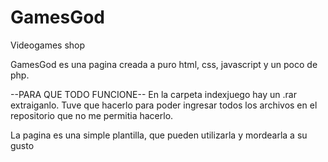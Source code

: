 # GamesGod
Videogames shop

GamesGod es una pagina creada a puro html, css, javascript y un poco de php.

--PARA QUE TODO FUNCIONE--
En la carpeta indexjuego hay un .rar extraiganlo. Tuve que hacerlo para poder ingresar todos los archivos en el repositorio que no me permitia hacerlo.

La pagina es una simple plantilla, que pueden utilizarla y mordearla a su gusto
